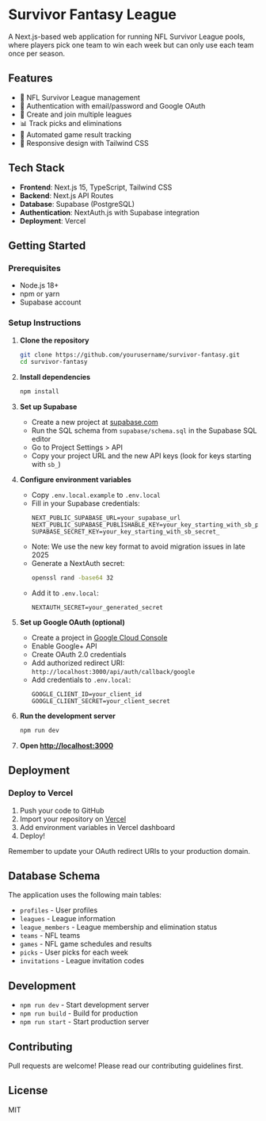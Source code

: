 # Survivor Fantasy League

A Next.js-based web application for running NFL Survivor League pools, where players pick one team to win each week but can only use each team once per season.

## Features

- 🏈 NFL Survivor League management
- 🔐 Authentication with email/password and Google OAuth
- 👥 Create and join multiple leagues
- 📊 Track picks and eliminations
- 🎯 Automated game result tracking
- 📱 Responsive design with Tailwind CSS

## Tech Stack

- **Frontend**: Next.js 15, TypeScript, Tailwind CSS
- **Backend**: Next.js API Routes
- **Database**: Supabase (PostgreSQL)
- **Authentication**: NextAuth.js with Supabase integration
- **Deployment**: Vercel

## Getting Started

### Prerequisites

- Node.js 18+ 
- npm or yarn
- Supabase account

### Setup Instructions

1. **Clone the repository**
   ```bash
   git clone https://github.com/yourusername/survivor-fantasy.git
   cd survivor-fantasy
   ```

2. **Install dependencies**
   ```bash
   npm install
   ```

3. **Set up Supabase**
   - Create a new project at [supabase.com](https://supabase.com)
   - Run the SQL schema from `supabase/schema.sql` in the Supabase SQL editor
   - Go to Project Settings > API
   - Copy your project URL and the new API keys (look for keys starting with `sb_`)

4. **Configure environment variables**
   - Copy `.env.local.example` to `.env.local`
   - Fill in your Supabase credentials:
     ```
     NEXT_PUBLIC_SUPABASE_URL=your_supabase_url
     NEXT_PUBLIC_SUPABASE_PUBLISHABLE_KEY=your_key_starting_with_sb_publishable_
     SUPABASE_SECRET_KEY=your_key_starting_with_sb_secret_
     ```
   - Note: We use the new key format to avoid migration issues in late 2025
   - Generate a NextAuth secret:
     ```bash
     openssl rand -base64 32
     ```
   - Add it to `.env.local`:
     ```
     NEXTAUTH_SECRET=your_generated_secret
     ```

5. **Set up Google OAuth (optional)**
   - Create a project in [Google Cloud Console](https://console.cloud.google.com)
   - Enable Google+ API
   - Create OAuth 2.0 credentials
   - Add authorized redirect URI: `http://localhost:3000/api/auth/callback/google`
   - Add credentials to `.env.local`:
     ```
     GOOGLE_CLIENT_ID=your_client_id
     GOOGLE_CLIENT_SECRET=your_client_secret
     ```

6. **Run the development server**
   ```bash
   npm run dev
   ```

7. **Open [http://localhost:3000](http://localhost:3000)**

## Deployment

### Deploy to Vercel

1. Push your code to GitHub
2. Import your repository on [Vercel](https://vercel.com)
3. Add environment variables in Vercel dashboard
4. Deploy!

Remember to update your OAuth redirect URIs to your production domain.

## Database Schema

The application uses the following main tables:
- `profiles` - User profiles
- `leagues` - League information
- `league_members` - League membership and elimination status
- `teams` - NFL teams
- `games` - NFL game schedules and results
- `picks` - User picks for each week
- `invitations` - League invitation codes

## Development

- `npm run dev` - Start development server
- `npm run build` - Build for production
- `npm run start` - Start production server

## Contributing

Pull requests are welcome! Please read our contributing guidelines first.

## License

MIT